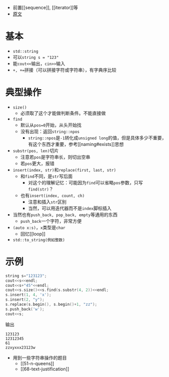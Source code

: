 - 前置[[sequence]], [[iterator]]等
- [原文](https://oi-wiki.org/lang/csl/string/)
# 基本
- `std::string`
- 可以`string s = "123"`
- 能`cout<<`输出，`cin>>`输入
- `+, +=`拼接（可以拼接字符或字符串），有字典序比较
# 典型操作
- `size()`
  - 必须取了这个才能做判断条件。不能直接做
- `find`
  - 默认从`pos=0`开始，从头开始找
  - 没有出现：返回`string::npos`
    - `string::npos`是`-1`转化成`unsigned long`的值，但是具体多少不重要，有这个东西才重要，参考[[naming#exists]]思想
- `substr(pos, len)`切片
  - 注意若`pos`是字符串长，则切出空串
  - 若`pos`更大，报错
- `insert(index, str)`和`replace(first, last, str)`
  - 和`find`不同，是`str`写后面
    - 对这个的理解记忆：可能因为`find`可以省略`pos`参数，只写`find(str)`？
  - 也有`insert(index, count, ch)`
    - 注意和插入`str`区别
    - 当然，可以用迭代器而不是`index`脚标插入
- 当然也有`push_back, pop_back, empty`等通用的东西
  - `push_back`一个字符，非常方便
- `(auto x:s)`，`x`类型是`char`
  - 回忆[[loop]]
- `std::to_string(例如整数)`
# 示例
```cpp
string s="123123";
cout<<s<<endl;
cout<<s+"45"<<endl;
cout<<s.size()<<s.find(s.substr(4, 2))<<endl;
s.insert(1, 4, 'x');
s.insert(2, "y");
s.replace(s.begin(), s.begin()+1, "zz");
s.push_back('w');
cout<<s;
```
输出
```text
123123
12312345
61
zzxyxxx23123w
```
- 用到一些字符串操作的题目
  - [[51-n-queens]]
  - [[68-text-justification]]